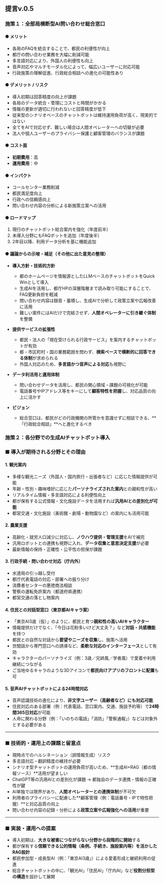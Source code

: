 ## 提言v.0.5

### 施策１：全部局横断型AI問い合わせ総合窓口

#### ● メリット
- 各局のFAQを統合することで、都民の利便性が向上  
- 都庁の問い合わせ業務を大幅に削減可能  
- 多言語対応により、外国人の利便性も向上  
- 音声対応やマルチモーダル化によって、幅広いユーザーに対応可能  
- 行政施策の理解促進、行政総合相談への進化の可能性あり  

#### ● デメリット / リスク
- 導入初期は回答精度の向上が課題  
- 各局のデータ統合・管理にコストと時間がかかる  
- 情報の更新が適切に行われないと回答精度が低下  
- 従来型のシナリオベースのチャットボットは維持運用負荷が高く、現実的ではない  
- 全てをAIで対応せず、難しい場合は人間オペレーターへの切替が必要  
- 法人や個人ユーザーのプライバシー保護と顧客管理のバランスが課題  

#### ● コスト面
- **初期費用**：高  
- **運用費用**：中  

#### ● インパクト
- コールセンター業務削減  
- 都民満足度向上  
- 行政への信頼感向上  
- 問い合わせ内容の分析による新施策立案への活用  

#### ● ロードマップ
1. 現行のチャットボット総合案内を強化（年度前半）  
2. 未導入分野にもFAQボットを追加（年度後半）  
3. 2年目以降、利用データ分析を基に機能追加  

#### ● 議論からの示唆・補足（その他に出た意見の整理）

- **導入方針・技術的方針**
  - 都のホームページを情報源としたLLMベースのチャットボットをQuick Winとして導入  
  - 生成AIを活用し、都庁HPの深層階層まで読み取り可能にすることで、FAQ更新負担を軽減  
  - 問い合わせ内容は録音・蓄積し、生成AIで分析して政策立案や広報改善に活用  
  - 難しい案件にはAIだけで完結させず、**人間オペレーターに引き継ぐ体制**を整備  

- **提供サービスの拡張性**
  - 都民・法人の「現在受けられる行政サービス」を案内するチャットボットが有効  
  - 都・市区町村・国の業務範囲を問わず、**検索ベースで横断的に回答できる体制**が求められる  
  - 外国人対応のため、**多言語かつ音声による対応**も視野に  

- **データ利活用と運用体制**
  - 問い合わせデータを活用し、都民の関心領域・課題の可視化が可能  
  - 電話番号やIPアドレス等をキーにして**顧客特性を把握**し、対応品質の向上に活かす  

- **ビジョン**
  - 総合窓口は、都民がどの行政機関の所管かを意識せずに相談できる、**「行政総合相談」**へと進化するべき
 

### 施策２：各分野での生成AIチャットボット導入

### ■ 導入が期待される分野とその理由

#### 1. 観光案内
- 多様な観光ニーズ（外国人・国内旅行・出張者など）に応じた情報提供が可能
- 年齢・性別・趣味嗜好に応じた**パーソナライズされた案内**との親和性が高い
- リアルタイム情報・多言語対応による利便性向上
- 都が保有する公式情報・文化施設データを活用すれば**汎用AIとの差別化が可能**
- 都営交通・文化施設（美術館・劇場・動物園など）の案内にも活用可能

#### 2. 農業支援
- 高齢化・就労人口減少に対応し、**ノウハウ提供・管理支援**をAIで補完
- 汎用ロボットとの連携も視野に入れ、**データ収集と意思決定支援**が必要
- 最新情報の保持・正確性・公平性の担保が課題

#### 3. 行政手続・問い合わせ対応（庁内外）
- 水道局の引っ越し受付  
- 都庁代表電話の対応・部署への振り分け  
- 消費者センターの悪徳商法相談  
- 警察の運転免許案内（都道府県連携）  
- 都営交通の落とし物案内  

#### 4. 住民との対話型窓口（東京都AIキャラ案）
- 「東京AI3歳（仮）」のように、都民と育つ**親和性の高いAIキャラクター**
- 情報提供だけでなく、「今日は花粉多いけど大丈夫？」など**対話・共感機能**を持つ
- 都民との自然な対話から**要望やニーズを収集**し、施策へ活用
- 世間話から専門窓口への誘導など、**柔軟な対応のインターフェース**として有効
- キャラクターのパーソナライズ（例：3歳／兄姉風／学者風）で愛着や利用継続につながる
- ご当地ゆるキャラのような3Dアイコンで**都民向けアプリのフロントに配置**も可

#### 5. 音声AIチャットボットによる24時間対応
- 音声認識技術の進化により、**非文字ユーザー（高齢者など）にも対応可能**
- 住民対応のある部署（例：代表電話、窓口案内、交通、施設予約等）で**24時間365日対応**が可能
- 人命に関わる分野（例：「いのちの電話」「消防」「警察通報」）などは対象外とする必要がある

---

### ■ 技術的・運用上の課題と留意点

- 現時点でのハルシネーション（誤情報生成）リスク  
- 多言語対応・翻訳精度の維持が必要  
- シナリオ型チャットボットの運用負荷が高いため、**生成AI+RAG（都の情報ソース）**活用が望ましい  
- ChatGPT等の汎用AIとの差別化が課題 → 都独自のデータ連携・情報の正確性が鍵  
- AI単独では限界があり、**人間オペレーターとの連携体制**が不可欠  
- 利用者のプライバシーに配慮した**顧客管理（例：電話番号・IPで特性把握）**と対応品質の向上  
- 問い合わせ内容の記録・分析による**政策立案や広報強化への活用**が重要  

---

### ■ 実装・運用への提案

- 導入初期は、**大きな被害につながらない分野から段階的に開始**する
- 都が保有する**信頼できる公的情報（条例、手続き、施設案内等）を活かしたRAG設計**
- 都民参加型・成長型AI（例：「東京AI3歳」）による愛着形成と継続利用の促進
- 総合チャットボットの中に、「観光AI」「住民AI」「庁内AI」など**役割分担型の構造**を設計して展開
